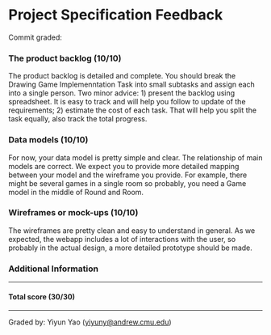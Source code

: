 Project Specification Feedback
==================

Commit graded:

### The product backlog (10/10)

The product backlog is detailed and complete. You should break the Drawing Game Implemenntation Task into small subtasks and assign each into a single person. Two minor advice: 1) present the backlog using spreadsheet. It is easy to track and will help you follow to update of the requirements; 2) estimate the cost of each task. That will help you split the task equally, also track the total progress.

### Data models (10/10)

For now, your data model is pretty simple and clear. The relationship of main models are correct. We expect you to provide more detailed mapping between your model and the wireframe you provide. For example, there might be several games in a single room so probably, you need a Game model in the middle of Round and Room.

### Wireframes or mock-ups (10/10)

The wireframes are pretty clean and easy to understand in general. As we expected, the webapp includes a lot of interactions with the user, so probably in the actual design, a more detailed prototype should be made.

### Additional Information

---
#### Total score (30/30)
---
Graded by: Yiyun Yao (yiyuny@andrew.cmu.edu)